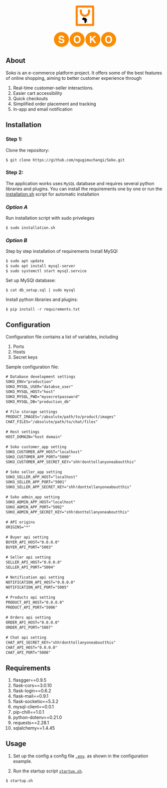 <p align="center"><img src="/web_app/customer_app/static/images/site/favicon-big.svg" 
alt="soko logo" width="59" height="66" >
</p>
<img src="/web_app/customer_app/static/images/site/logo-small.svg" 
alt="soko text" width="200" height="51" style="margin: 0 auto; display: block;" >

## About

Soko is an e-commerce platform project. It offers some of the best features of online shopping, aiming to better customer experience through

1. Real-time customer-seller interactions.
2. Easier cart accessibility
3. Quick checkouts
4. Simplified order placement and tracking
5. In-app and email notification

## Installation

### Step 1:

Clone the repository:

```
$ git clone https://github.com/ngugimuchangi/Soko.git
```

### Step 2:

The application works uses `MySQL` database and requires several python libraries and plugins. You can install the requirements one by one or run the [installation.sh](installation.sh) script for automatic installation

### _*Option A*_

Run installation script with sudo priveleges

```
$ sudo installation.sh
```

### _Option B_

Step by step installation of requirements
Install MySQl

```
$ sudo apt update
$ sudo apt install mysql-server
$ sudo systemctl start mysql.service
```

Set up MySQl database:

```
$ cat db_setup.sql | sudo mysql
```

Install python libraries and plugins:

```
$ pip install -r requirements.txt
```

## Configuration

Configuration file contains a list of variables, including

1. Ports
2. Hosts
3. Secret keys

Sample configuration file:

```
# Database development settings
SOKO_ENV="production"
SOKO_MYSQL_USER="databse_user"
SOKO_MYSQL_HOST="host"
SOKO_MYSQL_PWD="mysecretpassword"
SOKO_MYSQL_DB="production_db"

# File storage settings
PRODUCT_IMAGES="/absolute/path/to/product/images"
CHAT_FILES="/absolute/path/to/chat/files"

# Host settings
HOST_DOMAIN="host domain"

# Soko customer_app setting
SOKO_CUSTOMER_APP_HOST="localhost"
SOKO_CUSTOMER_APP_PORT="5000"
SOKO_CUSTOMER_APP_SECRET_KEY="shh!donttellanyoneaboutthis"

# Soko seller_app setting
SOKO_SELLER_APP_HOST="localhost"
SOKO_SELLER_APP_PORT="5001"
SOKO_SELLER_APP_SECRET_KEY="shh!donttellanyoneaboutthis"

# Soko admin_app setting
SOKO_ADMIN_APP_HOST="localhost"
SOKO_ADMIN_APP_PORT="5002"
SOKO_ADMIN_APP_SECRET_KEY="shh!donttellanyoneaboutthis"

# API origins
ORIGINS="*"

# Buyer api setting
BUYER_API_HOST="0.0.0.0"
BUYER_API_PORT="5003"

# Seller api setting
SELLER_API_HOST="0.0.0.0"
SELLER_API_PORT="5004"

# Notification api setting
NOTIFICATION_API_HOST="0.0.0.0"
NOTIFICATION_API_PORT="5005"

# Products api setting
PRODUCT_API_HOST="0.0.0.0"
PRODUCT_API_PORT="5006"

# Orders api setting
ORDER_API_HOST="0.0.0.0"
ORDER_API_PORT="5007"

# Chat api setting
CHAT_API_SECRET_KEY="shh!donttellanyoneaboutthis"
CHAT_API_HOST="0.0.0.0"
CHAT_API_PORT="5008"
```

## Requirements

1. flasgger==0.9.5
2. flask-cors==3.0.10
3. flask-login==0.6.2
4. flask-mail==0.9.1
5. flask-socketio==5.3.2
6. mysql-client==0.0.1
7. pip-chill==1.0.1
8. python-dotenv==0.21.0
9. requests==2.28.1
10. sqlalchemy==1.4.45

## Usage

1. Set up the config a config file [`.env`](.env). as shown in the configuration example.

2. Run the startup script [`startup.sh`](startup.sh).

```
$ startup.sh
```

